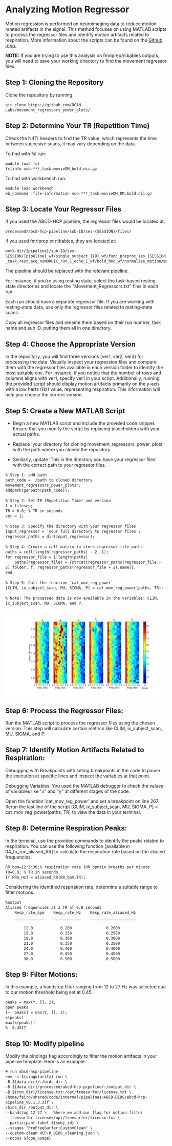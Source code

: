 # Analyzing Motion Regressor 

Motion regression is performed on neuroimaging data to reduce motion-related artifacts in the signal. This method focuses on using MATLAB scripts to process the regressor files and identify motion artifacts related to respiration. More information about the scripts can be found on the [Github repo.](https://github.com/DCAN-Labs/movement_regressors_power_plots)

**NOTE:** If you are trying to use this analysis on fmriprep/nibabies outputs, you will need to save your working directory to find the movement regressor files. 

## Step 1: Cloning the Repository

Clone the repository by running: 

```
git clone https://github.com/DCAN-Labs/movement_regressors_power_plots/
```

## Step 2: Determine Your TR (Repetition Time)

Check the NIfTI headers to find the TR value, which represents the time between succesive scans, it may vary depending on the data.

To find with fsl run: 
```
module load fsl
fslinfo sub-***_task-movieDM_bold.nii.gz
```

To find with workbrench run:
```
module load workbench
wb_command -file-information sub-***_task-movieDM_DM.bold.nii.gz
```

## Step 3: Locate Your Regressor Files 
    
If you used the ABCD-HCP pipeline, the regressor files would be located at: 

```
processed/abcd-hcp-pipeline/sub-ID/ses-{SESSION}/files/
```

If you used fmriprep or nibabies, they are located at:

```
work-dir/{pipeline}/sub-ID/ses-SESSION/{pipeline}_wf/single_subject_{ID}_wf/func_preproc_ses_{SESSION _task_rest_acq_noNORDIC_run_1_echo_1_wf/bold_hmc_wf/normalize_motion/motion_params.txt
```

The pipeline should be replaced with the relevant pipeline.

For instance, if you're using resting state, select the task-based resting state directories and locate the "Movement_Regressors.txt" files in each run.

Each run should have a separate regressor file. If you are working with resting-state data, use only the regressor files related to resting-state scans.
    
Copy all regressor files and rename them based on their run number, task name and sub ID, putting them all in one directory.

## Step 4: Choose the Appropriate Version

In the repository, you will find three versions (ver1, ver2, ver3) for processing the data. Visually inspect your regression files and compare them with the regressor files available in each version folder to identify the most suitable one. For instance, if you notice that the number of rows and columns aligns with ver1, specify ver1 in your script. Additionally, running the provided script should display motion artifacts primarily on the y-axis with a low hertz (Hz) value, representing respiration. This information will help you choose the correct version.

## Step 5: Create a New MATLAB Script

- Begin a new MATLAB script and include the provided code snippet. Ensure that you modify the script by replacing placeholders with your actual paths. 

- Replace 'your directory for cloning movement_regressors_power_plots' with the path where you cloned the repository. 

- Similarly, update 'This is the directory you have your regressor files' with the correct path to your regressor files.

```
% Step 1: add path
path_code = '/path to cloned directory movement_regressors_power_plots';
addpath(genpath(path_code));

% Step 2: Set TR (Repetition Time) and version
f = filesep;
TR = 0.8; % TR in seconds
ver = 1;

% Step 3: Specify the directory with your regressor files
input_regressor = 'your full directory to regressor files';
regressor_paths = dir(input_regressor);

% Step 4: Create a cell matrix to store regressor file paths
paths = cell(length(regressor_paths) - 2, 1);
for regressor_file = 1:length(paths)
    paths(regressor_file) = {strcat(regressor_paths(regressor_file + 2).folder, f, regressor_paths(regressor_file + 2).name)};
end

% Step 5: Call the function 'cat_mov_reg_power' 
[CLIM, ix_subject_scan, MU, SIGMA, P] = cat_mov_reg_power(paths, TR);

% Note: The processed data is now available in the variables: CLIM, ix_subject_scan, MU, SIGMA, and P.
```

![example](img/motion_regressor_img.png)

## Step 6: Process the Regressor Files:
Run the MATLAB script to process the regressor files using the chosen version. This step will calculate certain metrics like CLIM, ix_subject_scan, MU, SIGMA, and P.

## Step 7: Identify Motion Artifacts Related to Respiration:
Debugging with Breakpoints with seting breakpoints in the code to pause the execution at specific lines and inspect the variables at that point.

Debugging Variables: You used the MATLAB debugger to check the values of variables like "x" and "y" at different stages of the code.

Open the function 'cat_mov_reg_power' and set a breakpoint on line 267. 
Rerun the last line of the script [CLIM, ix_subject_scan, MU, SIGMA, P] = cat_mov_reg_power(paths, TR) to view the data in your terminal.

## Step 8: Determine Respiration Peaks:
In the terminal, use the provided commands to identify the peaks related to respiration. 
You can use the following function [available in 04_to_run_aliased_RR] to calculate the respiration rate based on the aliased frequencies.

```
RR_bpm=12:3:30;% respiration rate (RR_bpm)in breaths per minute
TR=0.8; % TR in seconds
[T,RRa_Hz] = aliased_RR(RR_bpm,TR);
```
Considering the identified respiration rate, determine a suitable range to filter motions. 

```
%output
Aliased frequencies at a TR of 0.8 seconds
    Resp_rate_bpm    Resp_rate_Hz    Resp_rate_aliased_Hz
    _____________    ____________    ____________________

        12.0            0.200               0.2000       
        15.0            0.250               0.2500       
        18.0            0.300               0.3000       
        21.0            0.350               0.3500       
        24.0            0.400               0.4000       
        27.0            0.450               0.4500       
        30.0            0.500               0.5000   
```

## Step 9: Filter Motions:

In this example, a bandstop filter ranging from 12 to 27 Hz was selected due to our motion threshold being set at 0.45.

```
peaks = max(Y, [], 2);
open peaks
[~, peaks] = max(Y, [], 2);
x(peaks)    
max(x(peaks))
%  0.4517
```

## Step 10: Modify pipeline

Modify the bindings flag accordingly to filter the motion artifacts in your pipeline template.
Here is an example:

```
# run abcd-hcp-pipeline
env -i ${singularity} run \
-B ${data_dir}/:/bids_dir \
-B ${data_dir}/processed/abcd-hcp-pipeline/:/output_dir \
-B ${run_dir}/license.txt:/opt/freesurfer/license.txt \
/home/faird/shared/code/internal/pipelines/ABCD-BIDS/abcd-hcp-pipeline_v0.1.3.sif \
/bids_dir /output_dir \
--bandstop 12 27 \   %here we add our flag for motion filter
--freesurfer-license=/opt/freesurfer/license.txt \
--participant-label ${subj_id} \
--stages "PreFreeSurfer:CustomClean" \
--custom-clean HCP-D_BIDS_cleaning.json \
--ncpus ${cpu_usage}
```